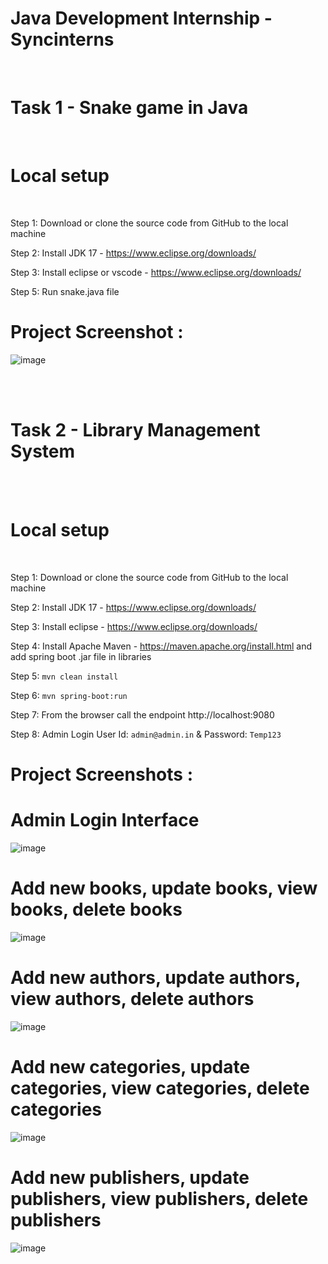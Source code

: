 # Java Development Internship - Syncinterns 

</br>

# Task 1 - Snake game in Java

</br>

# Local setup

</br>

Step 1: Download or clone the source code from GitHub to the local machine

Step 2: Install JDK 17 - https://www.eclipse.org/downloads/

Step 3: Install eclipse or vscode - https://www.eclipse.org/downloads/

Step 5: Run snake.java file 





# Project Screenshot :

![image](https://user-images.githubusercontent.com/61576958/207855088-b77ae2b3-cc65-463c-ba33-73b5d6c63594.png)


</br>
</br>

 # Task 2 - Library Management System 

</br>
</br>

# Local setup

</br>

Step 1: Download or clone the source code from GitHub to the local machine

Step 2: Install JDK 17 - https://www.eclipse.org/downloads/

Step 3: Install eclipse - https://www.eclipse.org/downloads/

Step 4: Install Apache Maven - https://maven.apache.org/install.html and add spring boot .jar file in libraries

Step 5:  ```mvn clean install```

Step 6:  ```mvn spring-boot:run```

Step 7: From the browser call the endpoint http://localhost:9080

Step 8: Admin Login User Id: ```admin@admin.in``` & Password: ```Temp123```

# Project Screenshots : 


# Admin Login Interface

![image](https://user-images.githubusercontent.com/61576958/209916423-99745162-329a-4e44-aec0-cd96804ae27c.png)


# Add new books, update books, view books, delete books

![image](https://user-images.githubusercontent.com/61576958/209916656-1398d883-2ddb-4ea2-8f87-cb4a93dc75c2.png)



# Add new authors, update authors, view authors, delete authors

![image](https://user-images.githubusercontent.com/61576958/209916523-bab59a25-5ceb-4d5d-a6c3-1e39a35dccd3.png)


# Add new categories, update categories, view categories, delete categories

![image](https://user-images.githubusercontent.com/61576958/209916567-336cd79d-bf42-4729-a3b2-44ded6c885f6.png)


# Add new publishers, update publishers, view publishers, delete publishers

![image](https://user-images.githubusercontent.com/61576958/209916800-e4c647ee-551a-414f-aa61-30748d6ca3e0.png)



